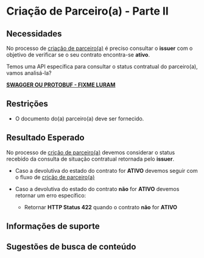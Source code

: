 # Criação de Parceiro(a) - Parte II

## Necessidades

No processo de [criação de parceiro(a)](005-cricao-parceiro-parte-I.md) é preciso consultar o **issuer** com o objetivo de 
verificar se o seu contrato encontra-se **ativo**.

Temos uma API específica para consultar o status contratual do parceiro(a), vamos analisá-la?

**[SWAGGER OU PROTOBUF - FIXME LURAM]()**
    
## Restrições

- O documento do(a) parceiro(a) deve ser fornecido.

## Resultado Esperado

No processo de [crição de parceiro(a)](005-cricao-parceiro-parte-I.md) devemos considerar o status recebido da consulta 
de situação contratual retornada pelo **issuer**.

- Caso a devolutiva do estado do contrato for **ATIVO** devemos seguir com o fluxo de [crição de parceiro(a)](005-cricao-parceiro-parte-I.md)

- Caso a devolutiva do estado do contrato **não** for **ATIVO** devemos retornar um erro específico:
                                                                        
    - Retornar **HTTP Status 422** quando o contrato **não** for **ATIVO**

## Informações de suporte

## Sugestões de busca de conteúdo